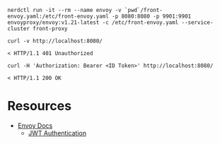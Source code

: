 
```
nerdctl run -it --rm --name envoy -v `pwd`/front-envoy.yaml:/etc/front-envoy.yaml -p 8080:8080 -p 9901:9901 envoyproxy/envoy:v1.21-latest -c /etc/front-envoy.yaml --service-cluster front-proxy
```

```
curl -v http://localhost:8080/

< HTTP/1.1 401 Unauthorized

```

```
curl -H 'Authorization: Bearer <ID Token>' http://localhost:8080/

< HTTP/1.1 200 OK

```

# Resources

* [Envoy Docs](https://www.envoyproxy.io/docs.html)
    * [JWT Authentication](https://www.envoyproxy.io/docs/envoy/latest/configuration/http/http_filters/jwt_authn_filter)
